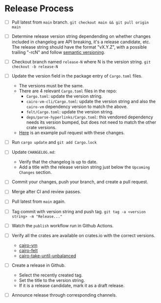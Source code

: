 # Release Process
- [ ] Pull latest from `main` branch.
      `git checkout main && git pull origin main`
- [ ] Determine release version string dependending on whether changes included
      in changelog are API breaking, it's a release candidate, etc.
      The release string should have the format "vX.Y.Z", with a possible
      trailing "-rcN" and follow [semantic versioning](https://semver.org/).
- [ ] Checkout branch named `release-N` where N is the version string.
      `git checkout -b release-N`
- [ ] Update the version field in the package entry of `Cargo.toml` files.
  - The versions must be the same.
  - There are 4 relevant `Cargo.toml` files in the repo:
    - `Cargo.toml`: update the version string.
    - `cairo-vm-cli/Cargo.toml`: update the version string and also the `cairo-vm` dependency version to match the above.
    - `felt/Cargo.toml`: update the version string.
    - `deps/parse-hyperlinks/Cargo.toml`: this vendored dependency needs its version bumped, but does not need to match the other crate versions.
  - [Here](https://github.com/lambdaclass/cairo-rs/pull/948/files) is an example pull request with these changes.
- [ ] Run `cargo update` and `git add Cargo.lock`
- [ ] Update `CHANGELOG.md`:
  - Verify that the changelog is up to date.
  - Add a title with the release version string just below the `Upcoming Changes` section.
- [ ] Commit your changes, push your branch, and create a pull request.
- [ ] Merge after CI and review passes.
- [ ] Pull latest from `main` again.
- [ ] Tag commit with version string and push tag.
      `git tag -a <version string> -m "Release..."`
- [ ] Watch the `publish` workflow run in Github Actions.
- [ ] Verify all the crates are available on crates.io with the correct versions.
  - [cairo-vm](https://crates.io/crates/cairo-vm)
  - [cairo-felt](https://crates.io/crates/cairo-felt)
  - [cairo-take-until-unbalanced](https://crates.io/crates/cairo-take_until_unbalanced)
- [ ] Create a release in Github.
  - Select the recently created tag.
  - Set the title to the version string.
  - If it is a release candidate, mark it as a draft release.
- [ ] Announce release through corresponding channels.

